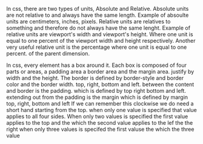 In css, there are two types of units, Absolute and Relative. 
Absolute units are not relative to and always have the same length.
Example of absoulte units are centimeters, inches, pixels.
Relative units are relatives to something and therefore do not always have the same lenght.
Example of relative units are viewport's width and viewport's height.
Where one unit is equal to one percent of the viewport width and height respectively.
Another very useful relative unit is the percentage where one unit is equal to one percent. of
the parent dimension.

In css, every element has a box around it. 
Each box is composed of four parts or areas, a padding area a border area and the margin area.
justify by width and the height. 
The border is defined by border-style and border color and the border width.
top, right, bottom and left.
between the content and border is the padding.
which is defined by top right bottom and left.
extending out from the padding is the margin which is defined by margin top, right, bottom and left
If we can remember this clockwise we do need a short hand starting from the top.
when only one value is specified that value applies to all four sides. 
When only two values is specified the first value applies to the top and the which the second value
applies to the lef the the right
when only three values is specifed the first valuse the 
which the three value








